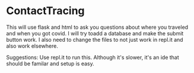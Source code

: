 # ContactTracing
This will use flask and html to ask you questions about where you traveled and when you got covid. I will try toadd a database and make the submit button work. I also need to change the files to not just work in repl.it and also work elsewhere. 

Suggestions: Use repl.it to run this. Although it's slower, it's an ide that should be familar and setup is easy. 

